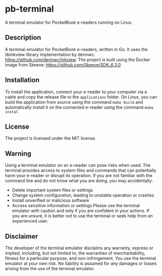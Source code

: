 # pb-terminal
A terminal emulator for PocketBook e-readers running on Linux.
## Description
A terminal emulator for PocketBook e-readers, written in Go. It uses the libinkview library implementation by dennwc: https://github.com/dennwc/inkview. The project is built using the Docker image from Skeeve: https://github.com/Skeeve/SDK_6.3.0.
## Installation
To install the application, connect your e-reader to your computer via a cable and copy the release file to the `applications` folder. On Linux, you can build the application from source using the command `make build` and automatically install it on the connected e-reader using the command `make instal`
## License
The project is licensed under the MIT license.
## Warning
Using a terminal emulator on an e-reader can pose risks when used. The terminal provides access to system files and commands that can potentially harm your e-reader or disrupt its operation. If you are not familiar with the command line and do not know what you are doing, you may accidentally:
* Delete important system files or settings
* Change system configuration, leading to unstable operation or crashes
* Install unverified or malicious software
* Access sensitive information or settings
Please use the terminal emulator with caution and only if you are confident in your actions. If you are unsure, it is better not to use the terminal or seek help from an experienced user.
## Disclaimer
The developer of the terminal emulator disclaims any warranty, express or implied, including, but not limited to, the warranties of merchantability, fitness for a particular purpose, and non-infringement. You use the terminal emulator at your own risk. No liability is assumed for any damages or losses arising from the use of the terminal emulator.